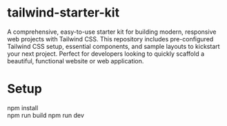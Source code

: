 # tailwind-starter-kit
A comprehensive, easy-to-use starter kit for building modern, responsive web projects with Tailwind CSS. This repository includes pre-configured Tailwind CSS setup, essential components, and sample layouts to kickstart your next project. Perfect for developers looking to quickly scaffold a beautiful, functional website or web application.

# Setup
npm install</br>
npm run build
npm run dev

